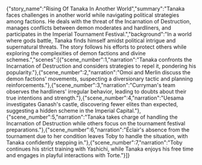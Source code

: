 {"story_name":"Rising Of Tanaka In Another World","summary":"Tanaka faces challenges in another world while navigating political strategies among factions. He deals with the threat of the Incarnation of Destruction, manages conflicts between demon moderates and hardliners, and participates in the Imperial Tournament Festival.","background":"In a world where gods battle, Tanaka finds himself amidst political intrigue and supernatural threats. The story follows his efforts to protect others while exploring the complexities of demon factions and divine schemes.","scenes":[{"scene_number":1,"narration":"Tanaka confronts the Incarnation of Destruction and considers strategies to repel it, pondering his popularity."},{"scene_number":2,"narration":"Omoi and Merlin discuss the demon factions' movements, suspecting a diversionary tactic and planning reinforcements."},{"scene_number":3,"narration":"Curryman's team observes the hardliners' irregular behavior, leading to doubts about their true intentions and strength."},{"scene_number":4,"narration":"Uesama investigates Ganash's castle, discovering fewer elites than expected, suggesting a hidden scheme in the Imperial Capital."},{"scene_number":5,"narration":"Tanaka takes charge of handling the Incarnation of Destruction while others focus on the tournament festival preparations."},{"scene_number":6,"narration":"Éclair's absence from the tournament due to her condition leaves Toby to handle the situation, with Tanaka confidently stepping in."},{"scene_number":7,"narration":"Toby continues his strict training with Yashichi, while Tanaka enjoys his free time and engages in playful interactions with Torte."}]}